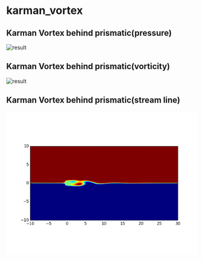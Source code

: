 # karman_vortex
## Karman Vortex behind prismatic(pressure)
![result](https://github.com/cagalliorb/karman_vortex/blob/media/karman1_pressure.gif)
## Karman Vortex behind prismatic(vorticity)
![result](https://github.com/cagalliorb/karman_vortex/blob/media/karman2_uzudo.gif)
## Karman Vortex behind prismatic(stream line)
![result](https://github.com/cagalliorb/karman_vortex/blob/media/karman3_ryusen.gif)
